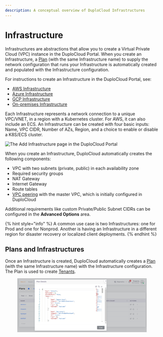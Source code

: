 ```yaml
---
description: A conceptual overview of DuploCloud Infrastructures
---
```


# Infrastructure

Infrastructures are abstractions that allow you to create a Virtual Private Cloud (VPC) instance in the DuploCloud Portal. When you create an Infrastructure, a [Plan](plan.md) (with the same Infrastructure name) to supply the network configuration that runs your Infrastructure is automatically created and populated with the Infrastructure configuration.&#x20;

For instructions to create an Infrastructure in the DuploCloud Portal, see:

* [AWS Infrastructure](../../../overview/use-cases/creating-an-infrastructure-and-plan-for-aws/)
* [Azure Infrastructure](../../../overview-2/use-cases/infrastructure-and-plan/)
* [GCP Infrastructure](../../../overview-1/use-cases/creating-an-infrastructure-and-plan-for-gcp/)
* [On-premises Infrastructure](../../../extras-overview/import-an-external-kubernetes-cluster.md#importing-your-kubernetes-cluster-to-duplocloud)

Each Infrastructure represents a network connection to a unique VPC/VNET, in a region with a Kubernetes cluster. For AWS, it can also include an ECS. An Infrastructure can be created with four basic inputs: Name, VPC CIDR, Number of AZs, Region, and a choice to enable or disable a K8S/ECS cluster. &#x20;

![The Add Infrastructure page in the DuploCloud Portal](<../../../.gitbook/assets/image (12) (4).png>)

When you create an Infrastructure, DuploCloud automatically creates the following components:

* VPC with two subnets (private, public) in each availability zone
* Required security groups
* NAT Gateway
* Internet Gateway
* Route tables
* [VPC peering](../../../overview/aws-services/virtual-private-cloud-vpc-peering.md) with the master VPC, which is initially configured in DuploCloud

Additional requirements like custom Private/Public Subnet CIDRs can be configured in the **Advanced Options** area.&#x20;

{% hint style="info" %}
A common use case is two Infrastructures: one for Prod and one for Nonprod. Another is having an Infrastructure in a different region for disaster recovery or localized client deployments.
{% endhint %}

## Plans and Infrastructures

Once an Infrastructure is created, DuploCloud automatically creates a [Plan ](plan.md)(with the same Infrastructure name) with the Infrastructure configuration. The Plan is used to create [Tenants](../../../overview/use-cases/tenant-environment/).

<figure><img src="../../../.gitbook/assets/image (157).png" alt=""><figcaption></figcaption></figure>
